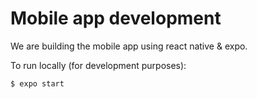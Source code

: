 # Mobile app development

We are building the mobile app using react native & expo. 

To run locally (for development purposes):

```
$ expo start
```
